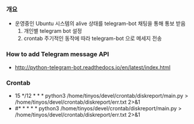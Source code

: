 ### 개요
- 운영중인 Ubuntu 시스템의 alive 상태를 telegram-bot 채팅을 통해 통보 받음
  1. 개인별 telegram bot 설정
  2. crontab 주기적인 동작에 따라 telegram-bot 으로 메세지 전송

### How to add Telegram message API 
  - http://python-telegram-bot.readthedocs.io/en/latest/index.html
  
### Crontab
- 15 */12 * * * python3 /home/tinyos/devel/crontab/diskreport/main.py > /home/tinyos/devel/crontab/diskreport/err.txt 2>&1
- #* * * * * python3 /home/tinyos/devel/crontab/diskreport/main.py > /home/tinyos/devel/crontab/diskreport/err.txt 2>&1
